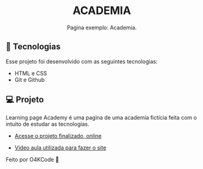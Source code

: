 <h1 align="center"> ACADEMIA</h1>

<p align="center">
Pagina exemplo: Academia. <br/>

## 🚀 Tecnologias

Esse projeto foi desenvolvido com as seguintes tecnologias:

- HTML e CSS
- Git e Github

## 💻 Projeto

Learning page Academy é uma pagina de uma academia fictícia feita com o intuito de estudar as tecnologias.

- [Acesse o projeto finalizado, online](https://c4rv4ih0.github.io/Leaning-pageAcademy/)

- [Video aula utilizada para fazer o site](https://www.youtube.com/watch?v=gqrLT6bfLwY)

Feito por O4KCode 🌴